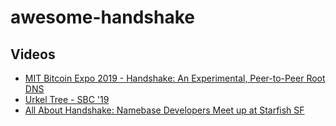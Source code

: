 # awesome-handshake

## Videos

- [MIT Bitcoin Expo 2019 - Handshake: An Experimental, Peer-to-Peer Root DNS](https://www.youtube.com/watch?v=h505L7A_Z8g)
- [Urkel Tree - SBC '19](https://www.youtube.com/watch?v=41QlTuGdULQ)
- [All About Handshake: Namebase Developers Meet up at Starfish SF](https://www.youtube.com/watch?v=bKJMHnoS0CQ)
